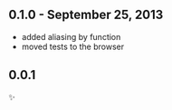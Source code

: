 0.1.0 - September 25, 2013
--------------------------
* added aliasing by function
* moved tests to the browser

0.0.1
-----
:sparkles: